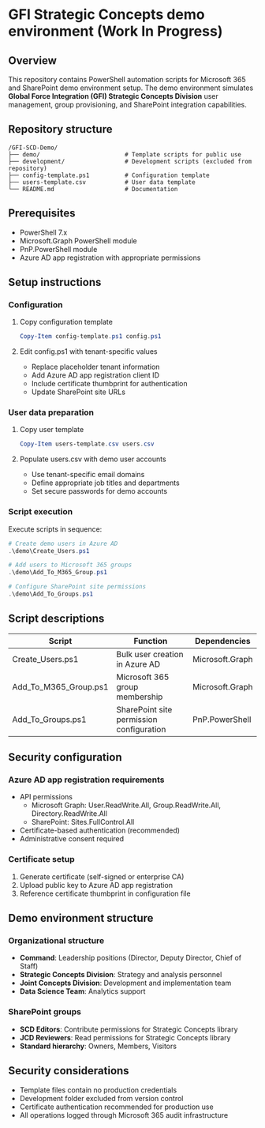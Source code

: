 # GFI Strategic Concepts demo environment (Work In Progress)

## Overview
This repository contains PowerShell automation scripts for Microsoft 365 and SharePoint demo environment setup. The demo environment simulates **Global Force Integration (GFI) Strategic Concepts Division** user management, group provisioning, and SharePoint integration capabilities.

## Repository structure
```
/GFI-SCD-Demo/
├── demo/                        # Template scripts for public use
├── development/                 # Development scripts (excluded from repository)
├── config-template.ps1          # Configuration template
├── users-template.csv           # User data template
└── README.md                    # Documentation
```

## Prerequisites
* PowerShell 7.x
* Microsoft.Graph PowerShell module
* PnP.PowerShell module
* Azure AD app registration with appropriate permissions

## Setup instructions

### Configuration
1. Copy configuration template
   ```powershell
   Copy-Item config-template.ps1 config.ps1
   ```

2. Edit config.ps1 with tenant-specific values
   * Replace placeholder tenant information
   * Add Azure AD app registration client ID
   * Include certificate thumbprint for authentication
   * Update SharePoint site URLs

### User data preparation
1. Copy user template
   ```powershell
   Copy-Item users-template.csv users.csv
   ```

2. Populate users.csv with demo user accounts
   * Use tenant-specific email domains
   * Define appropriate job titles and departments
   * Set secure passwords for demo accounts

### Script execution
Execute scripts in sequence:
```powershell
# Create demo users in Azure AD
.\demo\Create_Users.ps1

# Add users to Microsoft 365 groups
.\demo\Add_To_M365_Group.ps1

# Configure SharePoint site permissions
.\demo\Add_To_Groups.ps1
```

## Script descriptions

| Script | Function | Dependencies |
|--------|----------|--------------|
| Create_Users.ps1 | Bulk user creation in Azure AD | Microsoft.Graph |
| Add_To_M365_Group.ps1 | Microsoft 365 group membership | Microsoft.Graph |
| Add_To_Groups.ps1 | SharePoint site permission configuration | PnP.PowerShell |

## Security configuration

### Azure AD app registration requirements
* API permissions
  * Microsoft Graph: User.ReadWrite.All, Group.ReadWrite.All, Directory.ReadWrite.All
  * SharePoint: Sites.FullControl.All
* Certificate-based authentication (recommended)
* Administrative consent required

### Certificate setup
1. Generate certificate (self-signed or enterprise CA)
2. Upload public key to Azure AD app registration
3. Reference certificate thumbprint in configuration file

## Demo environment structure

### Organizational structure
* **Command**: Leadership positions (Director, Deputy Director, Chief of Staff)
* **Strategic Concepts Division**: Strategy and analysis personnel
* **Joint Concepts Division**: Development and implementation team
* **Data Science Team**: Analytics support

### SharePoint groups
* **SCD Editors**: Contribute permissions for Strategic Concepts library
* **JCD Reviewers**: Read permissions for Strategic Concepts library
* **Standard hierarchy**: Owners, Members, Visitors

## Security considerations
* Template files contain no production credentials
* Development folder excluded from version control
* Certificate authentication recommended for production use
* All operations logged through Microsoft 365 audit infrastructure
